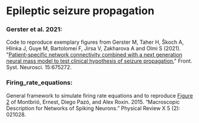 # Epileptic seizure propagation

### Gerster et al. 2021:
 Code to reproduce exemplary figures from Gerster M, Taher H, Škoch A, Hlinka J, Guye M, Bartolomei F, Jirsa V, Zakharova A and Olmi S (2021). "[Patient-specific network connectivity combined with a next generation neural mass model to test clinical hypothesis of seizure propagation.](https://doi.org/10.3389/fnsys.2021.675272)" Front. Syst. Neurosci. 15:675272.
 
 ### Firing_rate_equations:
 General framework to simulate firing rate equations and to reproduce [Figure 2](https://journals.aps.org/prx/abstract/10.1103/PhysRevX.5.021028) of Montbrió, Ernest, Diego Pazó, and Alex Roxin. 2015. “Macroscopic Description for Networks of Spiking Neurons.” Physical Review X 5 (2): 021028.
